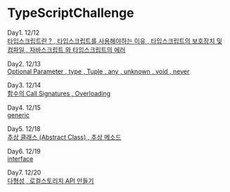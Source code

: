 # TypeScriptChallenge

Day1. 12/12</br>
[타입스크립트란 ? , 타입스크립트를 사용해야하는 이유 , 타입스크립트의 보호장치 및 컴파일 , 자바스크립트 와 타입스크립트의 에러](https://github.com/leeheejuuun/TypeScriptChallenge/blob/main/Challenge/Day1.md)

Day2. 12/13</br>
[Optional Parameter , type , Tuple , any , unknown , void , never](https://github.com/leeheejuuun/TypeScriptChallenge/blob/main/Challenge/Day2.md)

Day3. 12/14</br>
[함수의 Call Signatures , Overloading](https://github.com/leeheejuuun/TypeScriptChallenge/blob/main/Challenge/Day3.md)

Day4. 12/15</br>
[generic](https://github.com/leeheejuuun/TypeScriptChallenge/blob/main/Challenge/Day4.md)

Day5. 12/18</br>
[추상 클래스 (Abstract Class) , 추상 메소드](https://github.com/leeheejuuun/TypeScriptChallenge/blob/main/Challenge/Day5.md)

Day6. 12/19</br>
[interface](https://github.com/leeheejuuun/TypeScriptChallenge/blob/main/Challenge/Day6.md)

Day7. 12/20</br>
[다형성 , 로컬스토리지 API 만들기](https://github.com/leeheejuuun/TypeScriptChallenge/blob/main/Challenge/Day7.md)
